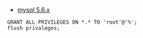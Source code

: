 - [mysql 5.6.x](https://blog.csdn.net/YLBF_DEV/article/details/116641913)

```
GRANT ALL PRIVILEGES ON *.* TO 'root'@'%';
flush privaleges;
```
